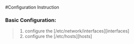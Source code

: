 #Configuration Instruction

### Basic Configuration:

> 1. configure the [/etc/network/interfaces][interfaces]  
> 2. configure the [/etc/hosts][hosts]

